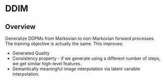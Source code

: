 # DDIM

## Overview
Generalize DDPMs from Markovian to non-Markovian forward processes. The training objective is actually the same.
This improves:
- Generated Quality
- Consistency property - if we generate using a different number of steps, we get similar high-level features.
- Semantically meaningful image interpolation via latent variable interpolation.